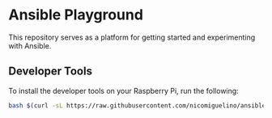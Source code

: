 # Ansible Playground

This repository serves as a platform for getting started and
experimenting with Ansible.


## Developer Tools

To install the developer tools on your Raspberry Pi, run the
following:

```bash
bash $(curl -sL https://raw.githubusercontent.com/nicomiguelino/ansible-playground/main/install-devtools.sh)
```
